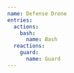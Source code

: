 ```yaml
---
name: Defense Drone
entries:
  actions:
    bash:
      name: Bash
  reactions:
    guard:
      name: Guard
---
```


